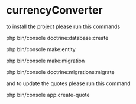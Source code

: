 # currencyConverter
to install the project please run this commands

php bin/console doctrine:database:create

php bin/console make:entity

php bin/console make:migration

php bin/console doctrine:migrations:migrate

and to update the quotes please run this command

php bin/console app:create-quote
